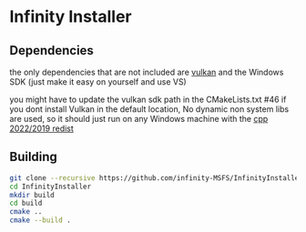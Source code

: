 # Infinity Installer

## Dependencies

the only dependencies that are not included are [vulkan](https://vulkan.lunarg.com/sdk/home#windows) and the Windows
SDK (just make it easy on yourself and use VS)

you might have to update the vulkan sdk path in the CMakeLists.txt #46 if you dont install Vulkan in the default
location, No dynamic non system libs are used, so it should just run on any Windows machine with
the [cpp 2022/2019 redist](https://aka.ms/vs/17/release/vc_redist.x64.exe)

## Building

```bash
git clone --recursive https://github.com/infinity-MSFS/InfinityInstaller.git
cd InfinityInstaller
mkdir build
cd build
cmake ..
cmake --build .
```
